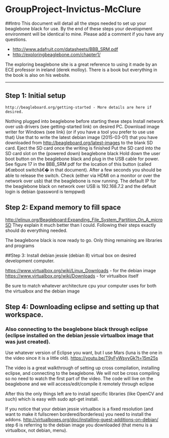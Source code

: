 # GroupProject-Invictus-McClure
##Intro
This document will detail all the steps needed to set up your beaglebone black for use. By the end of these steps your development environment will be identical to mine. Please add a comment if you have any questions.

- http://www.adafruit.com/datasheets/BBB_SRM.pdf
- http://exploringbeaglebone.com/chapter1/

The exploring beaglebone site is a great reference to using it made by an ECE professor in ireland (derek molloy). There is a book but everything in the book is also on his website.

----------------------------------------------------------------------------------------------------------------------------
## Step 1: Initial setup
	http://beagleboard.org/getting-started - More details are here if desired. 

Nothing plugged into beaglebone before starting these steps
Install network over usb drivers (see getting-started link) on desired PC.
Download image writer for Windows (see link) (or if you have a tool you prefer to use use that)
Use that to write the latest debian image (2015-03-01) that you have downloaded from http://beagleboard.org/latest-images to the blank SD card.
Eject the SD card once the writing is finished
Put the SD card into the SD card slot on the (powered down) beaglebone black
Hold down the user boot button on the beaglebone black and plug in the USB cable for power. See figure 17 in the BBB_SRM pdf for the location of this button (called â€œboot switchâ€� in that document).
After a few seconds you should be able to release the switch. Check (either via HDMI on a monitor or over the network over usb) that the beaglebone is now running. 
The default IP for the beaglebone black on network over USB is 192.168.7.2 and the default login is debian (password is temppwd)

## Step 2: Expand memory to fill space
http://elinux.org/Beagleboard:Expanding_File_System_Partition_On_A_microSD
They explain it much better than I could. Following their steps exactly should do everything needed.

The beaglebone black is now ready to go. Only thing remaining are libraries and programs

##Step 3: Install debian jessie (debian 8) virtual box on desired development computer.

https://www.virtualbox.org/wiki/Linux_Downloads - for the debian image
https://www.virtualbox.org/wiki/Downloads - for virtualbox itself

Be sure to match whatever architecture cpu your computer uses for both the virtualbox and the debian image


## Step 4: Downloading eclipse and setting up that workspace. 
### Also connecting to the beaglebone black through eclipse (eclipse installed on the debian jessie virtualbox image that was just created). 
Use whatever version of Eclipse you want, but I use Mars (luna is the one in the video since it is a little old).
	https://youtu.be/T9yFyWsyyGk?t=15m25s

The video is a great walkthrough of setting up cross compilation, installing eclipse, and connecting to the beaglebone. We will not be cross compiling so no need to watch the first part of the video. The code will live on the beaglebone and we will access/edit/compile it remotely through eclipse


After this the only things left are to install specific libraries (like OpenCV and such) which is easy with sudo apt-get install. 

If you notice that your debian jessie virtualbox is a fixed resolution (and want to make it fullscreen bordered/borderless) you need to install the addons. 
http://virtualboxes.org/doc/installing-guest-additions-on-debian/
step 6 is referring to the debian image you downloaded (that menu is a virtualbox, not debian, menu).
